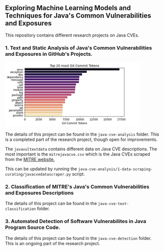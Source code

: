 ## Exploring Machine Learning Models and Techniques for Java's Common Vulnerabilities and Exposures

This repository contains different research projects on Java CVEs.

### 1. Text and Static Analysis of Java's Common Vulnerabilities and Exposures in GitHub's Projects.

![Vulnerabilities tokens](java-cve-analysis/image/vultokens.jpg)

The details of this project can be found in the `java-cve-analysis` folder. This is a completed part of the research project, though open for improvements.

The `javavultextdata` contains different data on Java CVE descriptions. The most important is the `mitrejavacve.csv` which is the Java CVEs scraped from the [MITRE website.](http://cve.mitre.org/)

This can be updated by running the `java-cve-analysis/1-data-scraping-curating/javacvedatascraper.py` script.

### 2. Classification of MITRE's Java's Common Vulnerabilities and Exposures Descriptions

The details of this project can be found in the `java-cve-text-classification` folder.

### 3. Automated Detection of Software Vulnerabilites in Java Program Source Code.
The details of this project can be found in the `java-cve-detection` folder. This is an ongoing part of the research project.
